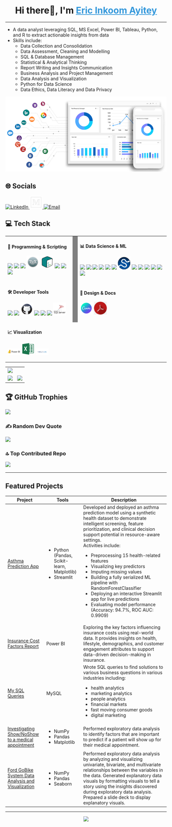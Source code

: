 <h1 align="center">
  Hi there👋, I'm 
  <a href="https://linkedin.com/in/eric-inkoom-ayitey/" style="color:#3498db;" target="_blank">
    Eric Inkoom Ayitey
  </a>
</h1>
<hr/>

<ul>
  <li>A data analyst leveraging SQL, MS Excel, Power BI, Tableau, Python, and R to extract actionable insights from data</li>
  <li>Skills include:
    <ul>
      <li>Data Collection and Consolidation</li>
      <li>Data Assessment, Cleaning and Modelling</li>
      <li>SQL & Database Management</li>
       <li>Statistical & Analytical Thinking</li>
      <li>Report Writing and Insights Communication</li>
      <li>Business Analysis and Project Management</li>
      <li>Data Analysis and Visualization</li>
      <li>Python for Data Science</li>
      <li>Data Ethics, Data Literacy and Data Privacy</li>
    </ul>
  </li>
</ul>

<p align="center">
  <!-- Reference a GIF profile image uploaded to your repo, e.g., images/profile.gif -->
  <img src="images/Frontpage.gif" alt="Profile GIF" width="600"/>
</p>


## 🌐 Socials
<p align="left">
  <!-- LinkedIn -->
  <a href="https://linkedin.com/in/eric-inkoom-ayitey" target="_blank" rel="noreferrer">
    <img src="https://cdn-icons-png.flaticon.com/512/174/174857.png" alt="LinkedIn" width="40" />
  </a>

  <!-- Medium -->
  <a href="https://medium.com/@ericinkoomayitey" target="_blank" rel="noreferrer">
    <img src="icons/medium-2.png" alt="Medium" width="40" />
  </a>

 <!-- Email -->
  <a href="mailto:ericinkoomayitey@gmail.com" target="_blank" rel="noreferrer">
    <img src="https://cdn-icons-png.flaticon.com/512/732/732200.png" alt="Email" width="40" />
  </a>
</p>


<h2>💻 Tech Stack</h2>

<table>
  <tr>
    <td>
      <h4>🧠 Programming & Scripting</h4>
      <p>
        <img src="https://cdn.jsdelivr.net/gh/devicons/devicon/icons/python/python-original.svg" width="40"/>
        <img src="https://cdn.jsdelivr.net/gh/devicons/devicon/icons/r/r-original.svg" width="40"/>
        <img src="https://cdn.jsdelivr.net/gh/devicons/devicon/icons/powershell/powershell-original.svg" width="40"/>
        <img src="icons/Latex.png" width="40"/>
        <img src="icons/bash-2.png" width="40"/>
        <img src="https://cdn.jsdelivr.net/gh/devicons/devicon/icons/markdown/markdown-original.svg" width="40"/>
        <img src="https://cdn.jsdelivr.net/gh/devicons/devicon/icons/windows8/windows8-original.svg" width="40"/>
        <img src="https://cdn.jsdelivr.net/gh/devicons/devicon/icons/linux/linux-original.svg" width="40"/>
      </p>
    </td>
    <td style="width: 2px; background-color: gray;"></td>
    <td>
      <h4>📊 Data Science & ML</h4>
      <p>
        <img src="https://cdn.jsdelivr.net/gh/devicons/devicon/icons/jupyter/jupyter-original.svg" width="40"/>
        <img src="https://cdn.jsdelivr.net/gh/devicons/devicon/icons/anaconda/anaconda-original.svg" width="40"/>
        <img src="https://cdn.jsdelivr.net/gh/devicons/devicon/icons/numpy/numpy-original.svg" width="40"/>
        <img src="https://cdn.jsdelivr.net/gh/devicons/devicon/icons/pandas/pandas-original.svg" width="40"/>
        <img src="https://cdn.jsdelivr.net/gh/devicons/devicon/icons/matplotlib/matplotlib-original.svg" width="40"/>
        <img src="https://cdn.jsdelivr.net/gh/devicons/devicon/icons/scikit-learn/scikit-learn-original.svg" width="40"/>
        <img src="icons/scipy.png" width="40"/>
        <img src="https://cdn.jsdelivr.net/gh/devicons/devicon/icons/tensorflow/tensorflow-original.svg" width="40"/>
        <img src="https://cdn.jsdelivr.net/gh/devicons/devicon/icons/keras/keras-original.svg" width="40"/>
        <img src="https://cdn.jsdelivr.net/gh/devicons/devicon/icons/pytorch/pytorch-original.svg" width="40"/>
        <img src="https://cdn.jsdelivr.net/gh/devicons/devicon/icons/opencv/opencv-original.svg" width="40"/>
        <img src="https://cdn.jsdelivr.net/gh/devicons/devicon/icons/streamlit/streamlit-original.svg" width="40"/>
        <img src="https://cdn.jsdelivr.net/gh/devicons/devicon/icons/plotly/plotly-original.svg" width="40"/>
      </p>
    </td>
  </tr>
  <tr>
    <td>
      <h4>🛠️ Developer Tools</h4>
      <p>
        <img src="https://cdn.jsdelivr.net/gh/devicons/devicon/icons/vscode/vscode-original.svg" width="40"/>
        <img src="https://cdn.jsdelivr.net/gh/devicons/devicon/icons/git/git-original.svg" width="40"/>
        <img src="icons/github.png" width="40"/>
        <img src="https://cdn.jsdelivr.net/gh/devicons/devicon/icons/wordpress/wordpress-original.svg" width="40"/>
        <img src="https://cdn.jsdelivr.net/gh/devicons/devicon/icons/mysql/mysql-original.svg" width="40"/>
        <img src="https://cdn.jsdelivr.net/gh/devicons/devicon/icons/postgresql/postgresql-original.svg" width="40"/>
        <img src="icons/sqlserver.png" width="40"/>
      </p>
    </td>
    <td style="width: 2px; background-color: gray;"></td>
    <td>
      <h4>🎨 Design & Docs</h4>
      <p>
        <img src="icons/canva.png" width="40"/>
        <img src="icons/adobe-acrobat.jpg" width="40"/>
      </p>
    </td>
  </tr>
  <tr>
    <td colspan="3">
      <h4>📈 Visualization</h4>
      <p>
        <img src="icons/powerbi.jpg" width="40"/>
        <img src="icons/excel.png" width="40"/>
        <img src="images/tableau.png" width="40"/>
      </p>
    </td>
  </tr>
</table>

<table>
  <tr>
    <td colspan="2">
      <!-- Most Used Languages -->
      <img src="https://github-readme-stats.vercel.app/api/top-langs/?username=Eric-Inkoom-Ayitey&theme=dark&hide_border=false&layout=compact&include_all_commits=true&count_private=true" />
    </td>
  </tr>
  <tr>
    <td>
      <!-- GitHub Stats -->
      <img src="https://github-readme-stats.vercel.app/api?username=Eric-Inkoom-Ayitey&theme=dark&show_icons=true&hide_border=false&include_all_commits=true&count_private=true" />
    </td>
    <td>
      <!-- GitHub Streaks -->
      <img src="https://nirzak-streak-stats.vercel.app/?user=Eric-Inkoom-Ayitey&theme=dark&hide_border=false" />
    </td>
  </tr>
</table>

## 🏆 GitHub Trophies
![](https://github-profile-trophy.vercel.app/?username=Eric-Inkoom-Ayitey&theme=radical&no-frame=false&no-bg=true&margin-w=4)

### ✍️ Random Dev Quote
![](https://quotes-github-readme.vercel.app/api?type=vetical&theme=radical)

### 🔝 Top Contributed Repo
![](https://github-contributor-stats.vercel.app/api?username=Eric-Inkoom-Ayitey&limit=5&theme=dark&combine_all_yearly_contributions=true)

---

## Featured Projects

<table>
  <thead>
    <tr>
      <th>Project</th>
      <th>Tools</th>
      <th>Description</th>
    </tr>
  </thead>
  <tbody>
     <tr>
      <td><a href="https://github.com/Eric-Inkoom-Ayitey/Asthma-Prediction-App">Asthma Prediction App</a></td>
      <td>
        <ul>
          <li>Python (Pandas, Scikit-learn, Matplotlib)</li>
          <li>Streamlit</li>
        </ul>
      </td>
      <td>
        Developed and deployed an asthma prediction model using a synthetic health dataset to demonstrate intelligent screening, feature prioritization, and clinical decision support potential in resource-aware settings</a>.<br/>
        Activities include:
        <ul>
          <li>Preprocessing 15 health-related features</li>
          <li>Visualizing key predictors</li>
          <li>Imputing missing values</li>
          <li>Building a fully serialized ML pipeline with RandomForestClassifier</li>
          <li>Deploying an interactive Streamlit app for live predictions</li>
          <li>Evaluating model performance (Accuracy: 94.7%, ROC AUC: 0.9909)</li>
        </ul>
      </td>
    </tr>
    <tr>
      <td><a href="https://github.com/Eric-Inkoom-Ayitey/Insurance-Project">Insurance Cost Factors Report</a></td>
      <td>Power BI</td>
      <td>
        Exploring the key factors influencing insurance costs using real-world data. It provides insights on health, lifestyle, demographics, and customer engagement attributes to support data-driven decision-making in insurance.
      </td>
    </tr>
    <tr>
      <td><a href="https://github.com/Eric-Inkoom-Ayitey/SQL-Queries">My SQL Queries</a></td>
      <td>MySQL</td>
      <td>
        Wrote SQL queries to find solutions to various business questions in various industries including:
        <ul>
          <li>health analytics</li>
          <li>marketing analytics</li>
          <li>people analytics</li>
          <li>financial markets</li>
          <li>fast moving consumer goods</li>
          <li>digital marketing</li>
        </ul>
      </td>
    </tr>
    <tr>
      <td><a href="https://github.com/yourusername/show-noshow-medical-appointment">Investigating Show/NoShow to a medical appointment</a></td>
      <td>
        <ul>
          <li>NumPy</li>
          <li>Pandas</li>
          <li>Matplotlib</li>
        </ul>
      </td>
      <td>
        Performed exploratory data analysis to identify factors that are important to predict if a patient will show up for their medical appointment.
      </td>
    </tr>
    <tr>
      <td><a href="https://github.com/yourusername/ford-gobike-system-analysis">Ford GoBike System Data Analysis and Visualization</a></td>
      <td>
        <ul>
          <li>NumPy</li>
          <li>Pandas</li>
          <li>Seaborn</li>
        </ul>
      </td>
      <td>
        Performed exploratory data analysis by analyzing and visualizing univariate, bivariate, and multivariate relationships between the variables in the data.
        Generated explanatory data visuals by formatting visuals to tell a story using the insights discovered during exploratory data analysis.
        Prepared a slide deck to display explanatory visuals.
      </td>
    </tr>
  </tbody>
</table>

---

<p align="center">
  <a href="https://linkedin.com/in/eric-inkoom-ayitey/">
    <img src="https://img.shields.io/badge/LinkedIn-blue?logo=linkedin&style=for-the-badge" />
  </a>
</p>
